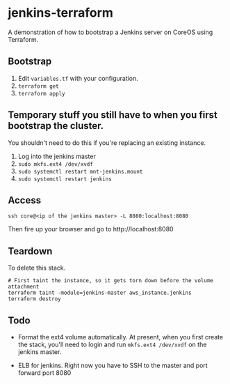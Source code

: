 jenkins-terraform
=================

A demonstration of how to bootstrap a Jenkins server on CoreOS using Terraform.

## Bootstrap

1. Edit `variables.tf` with your configuration.
1. `terraform get` 
1. `terraform apply`

## Temporary stuff you still have to when you first bootstrap the cluster.

You shouldn't need to do this if you're replacing an existing instance.

1. Log into the jenkins master 
  1. `sudo mkfs.ext4 /dev/xvdf`
  1. `sudo systemctl restart mnt-jenkins.mount`
  1. `sudo systemctl restart jenkins`

## Access

```
ssh core@<ip of the jenkins master> -L 8080:localhost:8080
```

Then fire up your browser and go to http://localhost:8080

## Teardown

To delete this stack.

```
# First taint the instance, so it gets torn down before the volume attachment
terraform taint -module=jenkins-master aws_instance.jenkins 
terraform destroy
```

## Todo

* Format the ext4 volume automatically. At present, when you first create the
  stack, you'll need to login and run `mkfs.ext4 /dev/xvdf` on the jenkins
  master.

* ELB for jenkins. Right now you have to SSH to the master and port forward
  port 8080
